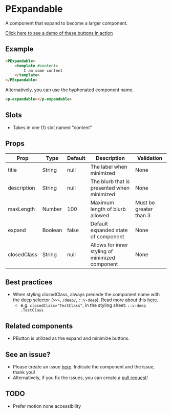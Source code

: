 # PExpandable

A component that expand to become a larger component.

[Click here to see a demo of these buttons in action](https://chinanwu.github.io/pomelo-lib/vue/index.html#pexpandable)

## Example
```html
<PExpandable>
    <template #content>
        I am some content
    </template>
</PExpandable>
```
Alternatively, you can use the hyphenated component name.
```html
<p-expandable></p-expandable>
```

## Slots
- Takes in one (1) slot named "content"

## Props

| Prop | Type |  Default | Description | Validation |
| ---- | ---- | -------- | ----------- | ---------- |
| title | String | null | The label when minimized | None |
| description | String | null | The blurb that is presented when minimized | None |
| maxLength | Number | 100 | Maximum length of blurb allowed | Must be greater than 3 |
| expand | Boolean | false | Default expanded state of component | None |
| closedClass | String | null | Allows for inner styling of minimized component | None |

## Best practices

- When styling closedClass, always precede the component name with the deep selector (`>>>`, `/deep/`, `::v-deep`). Read more about this [here](https://vue-loader.vuejs.org/guide/scoped-css.html#deep-selectors).
    - e.g. `closedClass="TestClass"`, in the styling sheet: `::v-deep .TestClass`

## Related components

- PButton is utilized as the expand and minimize buttons.

## See an issue?
- Please create an issue [here](https://github.com/chinanwu/pomelo-lib/issues). Indicate the component and the issue, thank you! 
- Alternatively, if you fix the issues, you can create a [pull request](https://github.com/chinanwu/pomelo-lib/pulls)! 

## TODO
- Prefer motion none accessibility
